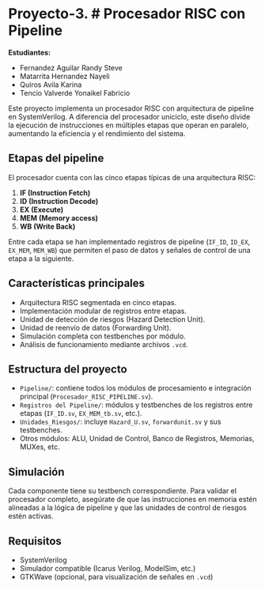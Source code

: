 # Proyecto-3. # Procesador RISC con Pipeline

**Estudiantes:**
- Fernandez Aguilar Randy Steve  
- Matarrita Hernandez Nayeli  
- Quiros Avila Karina  
- Tencio Valverde Yonaikel Fabricio

Este proyecto implementa un procesador RISC con arquitectura de pipeline en SystemVerilog. A diferencia del procesador uniciclo, este diseño divide la ejecución de instrucciones en múltiples etapas que operan en paralelo, aumentando la eficiencia y el rendimiento del sistema.

## Etapas del pipeline

El procesador cuenta con las cinco etapas típicas de una arquitectura RISC:

1. **IF (Instruction Fetch)**  
2. **ID (Instruction Decode)**  
3. **EX (Execute)**  
4. **MEM (Memory access)**  
5. **WB (Write Back)**

Entre cada etapa se han implementado registros de pipeline (`IF_ID`, `ID_EX`, `EX_MEM`, `MEM_WB`) que permiten el paso de datos y señales de control de una etapa a la siguiente.

## Características principales

- Arquitectura RISC segmentada en cinco etapas.
- Implementación modular de registros entre etapas.
- Unidad de detección de riesgos (Hazard Detection Unit).
- Unidad de reenvío de datos (Forwarding Unit).
- Simulación completa con testbenches por módulo.
- Análisis de funcionamiento mediante archivos `.vcd`.

## Estructura del proyecto

- `Pipeline/`: contiene todos los módulos de procesamiento e integración principal (`Procesador_RISC_PIPELINE.sv`).
- `Registros del Pipeline/`: módulos y testbenches de los registros entre etapas (`IF_ID.sv`, `EX_MEM_tb.sv`, etc.).
- `Unidades_Riesgos/`: incluye `Hazard_U.sv`, `forwardunit.sv` y sus testbenches.
- Otros módulos: ALU, Unidad de Control, Banco de Registros, Memorias, MUXes, etc.

## Simulación

Cada componente tiene su testbench correspondiente. Para validar el procesador completo, asegúrate de que las instrucciones en memoria estén alineadas a la lógica de pipeline y que las unidades de control de riesgos estén activas.

## Requisitos

- SystemVerilog
- Simulador compatible (Icarus Verilog, ModelSim, etc.)
- GTKWave (opcional, para visualización de señales en `.vcd`)
